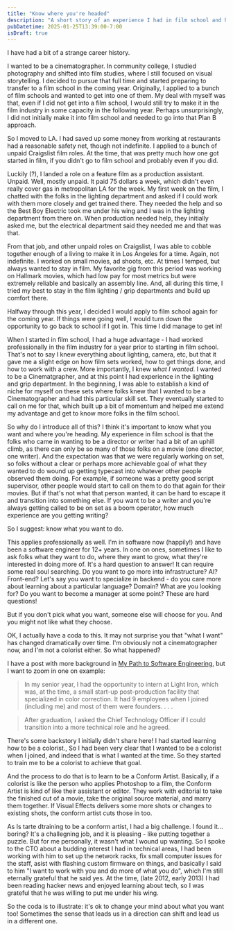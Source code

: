 ```yaml
---
title: "Know where you're headed"
description: "A short story of an experience I had in film school and how it informed my approach moving forward."
pubDatetime: 2025-01-25T13:39:00-7:00
isDraft: true
---
```


I have had a bit of a strange career history. 

I wanted to be a cinematographer. In community college, I studied photography and shifted into
film studies, where I still focused on visual storytelling. I decided to pursue that full time
and started preparing to transfer to a film school in the coming year. Originally, I applied to a bunch
of film schools and wanted to get into one of them. My deal with myself was that, 
even if I did not get into a film school, I would still try to make it in the film industry
in some capacity in the following year. Perhaps unsurprisingly, I did not initially 
make it into film school and needed to go into that Plan B approach. 

So I moved to LA. I had saved up some money from working at restaurants had a reasonable safety net, though not indefinite. 
I applied to a bunch of unpaid Craigslist film roles. 
At the time, that was pretty much how one got started in film, if you didn't go to film school
and probably even if you did. 

Luckily (?), I landed a role on a feature film as a production assistant. Unpaid. Well,
mostly unpaid. It paid 75 dollars a week, which didn't even really cover gas in metropolitan LA for
the week. My first week on the film, I chatted with the folks in the lighting department and
asked if I could work with them more closely and get trained there. They needed the help and so
the Best Boy Electric took me under his wing and I was in the lighting department from there on.
When production needed help, they initially asked me, but the electrical department said they needed 
me and that was that.

From that job, and other unpaid roles on Craigslist, I was able to cobble together enough of a living
to make it in Los Angeles for a time. Again, not indefinite. I worked on small movies, ad shoots, etc. 
At times I temped, but always wanted to stay in film. My favorite gig from this period was working 
on Hallmark movies, which had low pay for most metrics but were extremely reliable and basically
an assembly line. And, all during this time, I tried my best to stay in the film lighting / grip 
departments and build up comfort there. 

Halfway through this year, I decided I would apply to film school again for the coming year.
If things were going well, I would turn down the opportunity to go back to school if I got in.
This time I did manage to get in! 

When I started in film school, I had a huge advantage - I had worked professionally in the film industry
for a year prior to starting in film school. That's not to say I knew everything about lighting, camera, etc,
but that it gave me a slight edge on how film sets worked, how to get things done, and how to work with a crew.
More importantly, I knew *what I wanted*. I wanted to be a Cinematgrapher, and at this point I had 
experience in the lighting and grip department. In the beginning, I was able to establish a kind of 
niche for myself on these sets where folks knew that I wanted to be a Cinematographer and had this particular skill set.
They eventually started to call on me for that, which built up a bit of momentum and helped me extend
my advantage and get to know more folks in the film school.

So why do I introduce all of this? I think it's important to know what you want and where you're heading. 
My experience in film school is that the folks who came in wanting to be a director or writer had a bit of an uphill climb,
as there can only be so many of those folks on a movie (one director, one writer). And the expectation
was that we were regularly working on set, so folks without a clear or perhaps more achievable goal of 
what they wanted to do wound up getting typecast into whatever other people observed them doing. For example,
if someone was a pretty good script supervisor, other people would start to call on them to do that again for their movies.
But if that's not what that person wanted, it can be hard to escape it and transition into something else. If you want to be 
a writer and you're always getting called to be on set as a boom operator, how much experience are you getting writing?

So I suggest: know what you want to do.

This applies professionally as well. I'm in software now (happily!) and have
been a software engineer for 12+ years. In one on ones, sometimes I like to ask
folks what they want to do, where they want to grow, what 
they're interested in doing more of. It's a hard question to answer! It can
require some real soul searching.  Do you want to go more into infrastructure? AI? Front-end? 
Let's say you want to specialize in backend - do you care more about learning about a particular language? Domain? What are you looking for? Do you want to become a manager at some point? These are hard questions!

But if you don't pick what you want, someone else will choose for you. And you
might not like what they choose. 


OK, I actually have a coda to this. It may not surprise you that "what I want" has changed dramatically over time. I'm obviously not a cinematographer now, and I'm not a colorist either. So what happened? 

I have a post with more background in [My Path to Software Engineering](https://www.kevinlondon.com/2019/12/09/my-path-to-engineering/), but I want to zoom in one on example:
>In my senior year, I had the opportunity to intern at Light Iron, which was, at the time, a small start-up post-production facility that specialized in color correction. It had 9 employees when I joined (including me) and most of them were founders. . . .

> After graduation, I asked the Chief Technology Officer if I could transition into a more technical role and he agreed. 

There's some backstory I initially didn't share here! I had started learning how to be a colorist.,
So I had been very clear that I wanted to be a colorist when I joined, and indeed that is what I wanted at the time. So they started to train me to be a colorist to achieve that goal. 

 And the process to do that is to learn to be a Conform Artist. Basically, if a colorist is like the person who applies Photoshop to a film, the Conform Artist is kind of like their assistant or editor. They work with editorial to take the finished cut of a movie, take the original source material, and marry them together. If Visual Effects delivers some more shots or changes to existing shots, the conform artist cuts those in too.

 As Is tarte dtraining to be a conform artist, I had a big challenge. I found it... boring? It's a challegning job, and it is pleasing - like putting together a puzzle. But for me personally, it wasn't what I wound up wanting. So I spoke to the CTO about a budding interest I had in technical areas, I had been working with him to set up the network racks, fix small computer issues for the staff, asist with flashing custom firmware on things, and basically I said to him "I want to work with you and do more of what you do", which I'm still eternally grateful that he said yes. At the time, (late 2012, early 2013) I had been reading hacker news and enjoyed learning about tech, so I was grateful that he was willing to put me under his wing.

 So the coda is to illustrate: it's ok to change your mind about what you want too! Sometimes the sense that leads us in a direction can shift and lead us in a different one.
